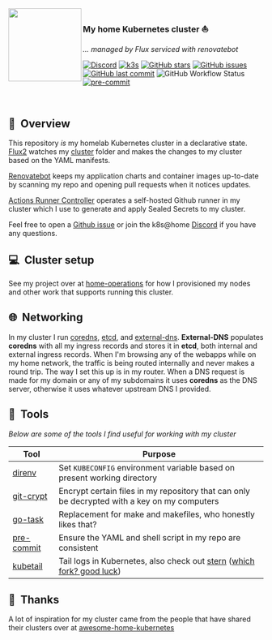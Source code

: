 <img src="https://camo.githubusercontent.com/5b298bf6b0596795602bd771c5bddbb963e83e0f/68747470733a2f2f692e696d6775722e636f6d2f7031527a586a512e706e67" align="left" width="144px" height="144px"/>

### My home Kubernetes cluster :sailboat:
_... managed by Flux serviced with renovatebot_

[![Discord](https://img.shields.io/badge/discord-chat-7289DA.svg?maxAge=60&style=flat-square)](https://discord.gg/DNCynrJ)
[![k3s](https://img.shields.io/badge/k3s-v1.19.3-orange?style=flat-square)](https://k3s.io/)
[![GitHub stars](https://img.shields.io/github/stars/onedr0p/k3s-gitops?color=green&style=flat-square)](https://github.com/onedr0p/k3s-gitops/stargazers)
[![GitHub issues](https://img.shields.io/github/issues/onedr0p/k3s-gitops?style=flat-square)](https://github.com/onedr0p/k3s-gitops/issues)
[![GitHub last commit](https://img.shields.io/github/last-commit/onedr0p/k3s-gitops?color=purple&style=flat-square)](https://github.com/onedr0p/k3s-gitops/commits/master)
![GitHub Workflow Status](https://img.shields.io/github/workflow/status/onedr0p/k3s-gitops/lint?color=blue&style=flat-square)
[![pre-commit](https://img.shields.io/badge/pre--commit-enabled-brightgreen?logo=pre-commit&logoColor=white&style=flat-square)](https://github.com/pre-commit/pre-commit)

<br/>

## :book:&nbsp; Overview

This repository _is_ my homelab Kubernetes cluster in a declarative state. [Flux2](https://github.com/fluxcd/flux2) watches my [cluster](./cluster/) folder and makes the changes to my cluster based on the YAML manifests.

[Renovatebot](https://github.com/renovatebot/renovate) keeps my application charts and container images up-to-date by scanning my repo and opening pull requests when it notices updates.

[Actions Runner Controller](https://github.com/summerwind/actions-runner-controller) operates a self-hosted Github runner in my cluster which I use to generate and apply Sealed Secrets to my cluster. 

Feel free to open a [Github issue](https://github.com/onedr0p/k3s-gitops/issues/new) or join the k8s@home [Discord](https://discord.gg/DNCynrJ) if you have any questions.

## :computer:&nbsp; Cluster setup

See my project over at [home-operations](https://github.com/onedr0p/home-operations) for how I provisioned my nodes and other work that supports running this cluster.


## :globe_with_meridians:&nbsp; Networking

In my cluster I run [coredns](https://github.com/coredns/coredns), [etcd](https://github.com/etcd-io/etcd), and [external-dns](https://github.com/kubernetes-sigs/external-dns). **External-DNS** populates **coredns** with all my ingress records and stores it in **etcd**, both internal and external ingress records. When I'm browsing any of the webapps while on my home network, the traffic is being routed internally and never makes a round trip. The way I set this up is in my router. When a DNS request is made for my domain or any of my subdomains it uses **coredns** as the DNS server, otherwise it uses whatever upstream DNS I provided.

## :wrench:&nbsp; Tools

_Below are some of the tools I find useful for working with my cluster_

| Tool                                                   | Purpose                                                                                                   |
|--------------------------------------------------------|-----------------------------------------------------------------------------------------------------------|
| [direnv](https://github.com/direnv/direnv)             | Set `KUBECONFIG` environment variable based on present working directory                                  |
| [git-crypt](https://github.com/AGWA/git-crypt)         | Encrypt certain files in my repository that can only be decrypted with a key on my computers              |
| [go-task](https://github.com/go-task/task)             | Replacement for make and makefiles, who honestly likes that?                                              |
| [pre-commit](https://github.com/pre-commit/pre-commit) | Ensure the YAML and shell script in my repo are consistent                                                |
| [kubetail](https://github.com/johanhaleby/kubetail)    | Tail logs in Kubernetes, also check out [stern](https://github.com/wercker/stern) ([which fork? good luck](https://techgaun.github.io/active-forks/index.html#https://github.com/wercker/stern)) |

## :handshake:&nbsp; Thanks

A lot of inspiration for my cluster came from the people that have shared their clusters over at [awesome-home-kubernetes](https://github.com/k8s-at-home/awesome-home-kubernetes)
